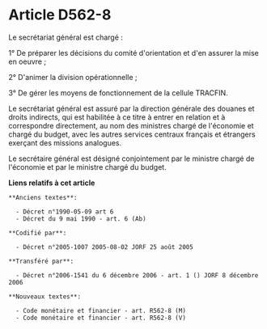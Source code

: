 # Article D562-8

Le secrétariat général est chargé :

1° De préparer les décisions du comité d'orientation et d'en assurer la mise en oeuvre ;

2° D'animer la division opérationnelle ;

3° De gérer les moyens de fonctionnement de la cellule TRACFIN.

Le secrétariat général est assuré par la direction générale des douanes et droits indirects, qui est habilitée à ce titre à
entrer en relation et à correspondre directement, au nom des ministres chargé de l'économie et chargé du budget, avec les
autres services centraux français et étrangers exerçant des missions analogues.

Le secrétaire général est désigné conjointement par le ministre chargé de l'économie et par le ministre chargé du budget.

**Liens relatifs à cet article**

	**Anciens textes**:

	  - Décret n°1990-05-09 art 6
	  - Décret du 9 mai 1990 - art. 6 (Ab)

	**Codifié par**:

	  - Décret n°2005-1007 2005-08-02 JORF 25 août 2005

	**Transféré par**:

	  - Décret n°2006-1541 du 6 décembre 2006 - art. 1 () JORF 8 décembre 2006

	**Nouveaux textes**:

	  - Code monétaire et financier - art. R562-8 (M)
	  - Code monétaire et financier - art. R562-8 (V)

